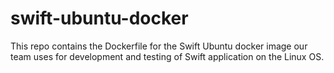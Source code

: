 # swift-ubuntu-docker
This repo contains the Dockerfile for the Swift Ubuntu docker image our team
uses for development and testing of Swift application on the Linux OS.
